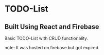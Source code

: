# TODO-List
## Built Using React and Firebase
Basic TODO-List with CRUD functionality.

note: It was hosted on firebase but got expired.
